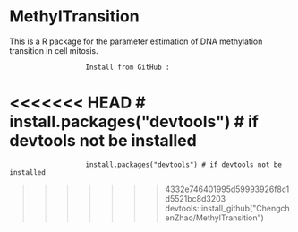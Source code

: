# MethylTransition

This is a R package for the parameter estimation of DNA methylation transition in cell mitosis.

                       Install from GitHub :  
<<<<<<< HEAD
                       # install.packages("devtools") # if devtools not be installed
=======
                       install.packages("devtools") # if devtools not be installed
>>>>>>> 4332e746401995d59993926f8c1d5521bc8d3203
                       devtools::install_github("ChengchenZhao/MethylTransition")


